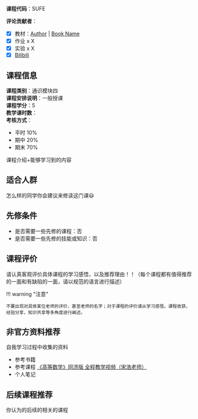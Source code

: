 **课程代码**：SUFE 

**评论贡献者**：

- [x] 教材：[Author](主页URL) | [Book Name](豆瓣URL)
- [x] 作业 x X
- [x] 实验 x X
- [x] [Bilibili](官方推荐的视频)

## 课程信息

**课程类别**：通识模块四   
**课程安排说明**：一般授课  
**课程学分**：5  
**教学课时数**：  
**考核方式**：

- 平时 10%
- 期中 20%
- 期末 70%

课程介绍+能够学习到的内容

## 适合人群

怎么样的同学你会建议来修读这门课😃

## 先修条件

- 是否需要一些先修的课程：否
- 是否需要一些先修的技能或知识：否

## 课程评价

请认真客观评价具体课程的学习感悟，以及推荐理由！！（每个课程都有值得推荐的一面和有缺陷的一面，请以规范的语言进行描述）

!!! warning "注意"

    不要出现对具体某位老师的评价，甚至老师的名字；对于课程的评价请从学习感悟，课程收获，经验分享，知识共享等多角度进行阐述。


## 非官方资料推荐

自我学习过程中收集的资料

- 参考书籍
- 参考课程
    [《高等数学》同济版 全程教学视频（宋浩老师）](https://www.bilibili.com/video/BV1Eb411u7Fw/?spm_id_from=333.999.0.0&vd_source=be39fe43fe6f0cb9f910128ef1449192)
- 个人笔记


## 后续课程推荐

你认为的后续的相关的课程
